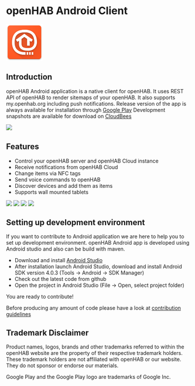 # openHAB Android Client

<img alt="Logo" src="mobile/src/main/res/drawable-xxxhdpi/openhabicon_material.png" width="100">

## Introduction

openHAB Android application is a native client for openHAB. It uses REST API of openHAB to render
sitemaps of your openHAB. It also supports my.openhab.org including push notifications.
Release version of the app is always available for installation through
[Google Play](https://play.google.com/store/apps/details?id=org.openhab.habdroid)
Development snapshots are available for download on [CloudBees](https://openhab.ci.cloudbees.com/job/HABDroid/)

<a href="https://play.google.com/store/apps/details?id=org.openhab.habdroid"><img src="https://play.google.com/intl/en_us/badges/images/generic/en_badge_web_generic.png" height="80"></a>

## Features
* Control your openHAB server and openHAB Cloud instance
* Receive notifications from openHAB Cloud
* Change items via NFC tags
* Send voice commands to openHAB
* Discover devices and add them as items
* Supports wall mounted tablets

<img src="https://raw.githubusercontent.com/openhab/openhab.android/master/screenshots/main_menu.png" width="200px"> <img src="https://raw.githubusercontent.com/openhab/openhab.android/master/screenshots/widget_overview.png" width="200px"> <img src="https://raw.githubusercontent.com/openhab/openhab.android/master/screenshots/astro_binding.png" width="200px"> <img src="https://raw.githubusercontent.com/openhab/openhab.android/master/screenshots/bindings.png" width="200px">

## Setting up development environment

If you want to contribute to Android application we are here to help you to set up
development environment. openHAB Android app is developed using Android studio and also can be
build with maven.

- Download and install [Android Studio](http://developer.android.com/sdk/installing/studio.html)
- After installation launch Android Studio, download and install Android SDK version 4.0.3 (Tools ->
Android -> SDK Manager)
- Check out the latest code from github
- Open the project in Android Studio (File -> Open, select project folder)

You are ready to contribute!

Before producing any amount of code please have a look at [contribution guidelines](https://github.com/openhab/openhab.android/blob/master/CONTRIBUTING.md)

## Trademark Disclaimer

Product names, logos, brands and other trademarks referred to within the openHAB website are the
property of their respective trademark holders. These trademark holders are not affiliated with
openHAB or our website. They do not sponsor or endorse our materials.

Google Play and the Google Play logo are trademarks of Google Inc.
